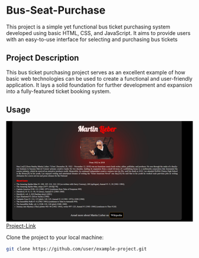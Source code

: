 # Bus-Seat-Purchase 

This project is a simple yet functional bus ticket purchasing system developed using basic HTML, CSS, and JavaScript. It aims to provide users with an easy-to-use interface for selecting and purchasing bus tickets

## Project Description

This bus ticket purchasing project serves as an excellent example of how basic web technologies can be used to create a functional and user-friendly application. It lays a solid foundation for further development and expansion into a fully-featured ticket booking system.

## Usage
![Project-Gif](https://github.com/mesbol6647/html-css-project-1/blob/main/img/Animation.gif) <br/>
[Project-Link](https://stanlee6647.netlify.app/)

Clone the project to your local machine:

```bash
git clone https://github.com/user/example-project.git

